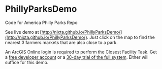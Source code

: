 PhillyParksDemo
===============

Code for America Philly Parks Repo

See live demo at [http://nixta.github.io/PhillyParksDemo/](http://nixta.github.io/PhillyParksDemo/). Just click on the map to find the nearest 3 farmers markets that are also close to a park.

An ArcGIS Online login is required to perform the Closest Facility Task. Get a [free developer account](https://developers.arcgis.com/en/sign-up/) or a [30-day trial of the full system](http://www.arcgis.com/features/free-trial.html). Either will suffice for this demo.
